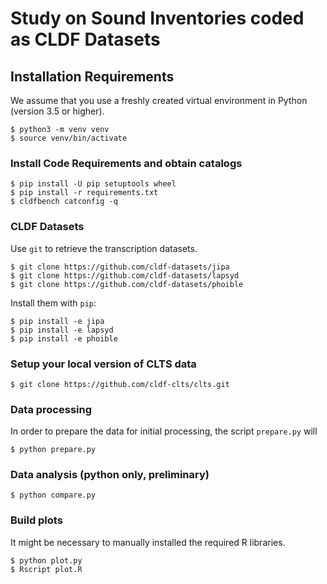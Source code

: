 # Study on Sound Inventories coded as CLDF Datasets

## Installation Requirements

We assume that you use a freshly created virtual environment in Python (version 3.5 or higher).

```
$ python3 -m venv venv
$ source venv/bin/activate
```

### Install Code Requirements and obtain catalogs

```
$ pip install -U pip setuptools wheel
$ pip install -r requirements.txt
$ cldfbench catconfig -q
```

### CLDF Datasets

Use `git` to retrieve the transcription datasets.

```
$ git clone https://github.com/cldf-datasets/jipa
$ git clone https://github.com/cldf-datasets/lapsyd
$ git clone https://github.com/cldf-datasets/phoible
```

Install them with `pip`:

```
$ pip install -e jipa
$ pip install -e lapsyd
$ pip install -e phoible
```

### Setup your local version of CLTS data

```
$ git clone https://github.com/cldf-clts/clts.git
```

### Data processing

In order to prepare the data for initial processing, the script `prepare.py` will 

```
$ python prepare.py
```

### Data analysis (python only, preliminary)

```
$ python compare.py
```

### Build plots

It might be necessary to manually installed the required R libraries.

```
$ python plot.py
$ Rscript plot.R
```

